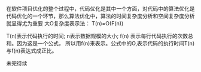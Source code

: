 在软件项目优化的整个过程中，代码优化是其中一个方面，对代码中的算法优化是代码优化的一个环节，那么算法优化中，算法的时间复杂度分析和空间复杂度分析就显得尤为重要
大O复杂度表示法：
T(n)=O(F(n))

T(n)表示代码执行的时间; n表示数据规模的大小; f(n) 表示每行代码执行的次数总和。因为这是一个公式， 所以用f(n)来表示。公式中的O,表示代码的执行时间T(n)与f(n)表达式成正比。

未完待续

